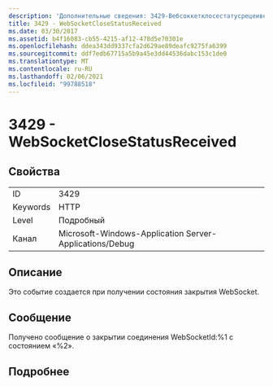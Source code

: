 ```yaml
---
description: 'Дополнительные сведения: 3429-Вебсоккетклосестатусрецеивед'
title: 3429 - WebSocketCloseStatusReceived
ms.date: 03/30/2017
ms.assetid: b4f16083-cb55-4215-af12-478d5e70301e
ms.openlocfilehash: ddea343dd9337cfa2d629ae89deafc9275fa6399
ms.sourcegitcommit: ddf7edb67715a5b9a45e3dd44536dabc153c1de0
ms.translationtype: MT
ms.contentlocale: ru-RU
ms.lasthandoff: 02/06/2021
ms.locfileid: "99788518"
---
```

# <a name="3429---websocketclosestatusreceived"></a>3429 - WebSocketCloseStatusReceived

## <a name="properties"></a>Свойства  
  
|||  
|-|-|  
|ID|3429|  
|Keywords|HTTP|  
|Level|Подробный|  
|Канал|Microsoft-Windows-Application Server-Applications/Debug|  
  
## <a name="description"></a>Описание  

 Это событие создается при получении состояния закрытия WebSocket.  
  
## <a name="message"></a>Сообщение  

 Получено сообщение о закрытии соединения WebSocketId:%1 с состоянием «%2».  
  
## <a name="details"></a>Подробнее
